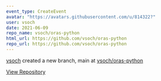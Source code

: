 ```yaml
---
event_type: CreateEvent
avatar: "https://avatars.githubusercontent.com/u/814322?"
user: vsoch
date: 2021-06-09
repo_name: vsoch/oras-python
html_url: https://github.com/vsoch/oras-python
repo_url: https://github.com/vsoch/oras-python
---
```


<a href='https://github.com/vsoch' target='_blank'>vsoch</a> created a new branch, main at <a href='https://github.com/vsoch/oras-python' target='_blank'>vsoch/oras-python</a>

<a href='https://github.com/vsoch/oras-python' target='_blank'>View Repository</a>